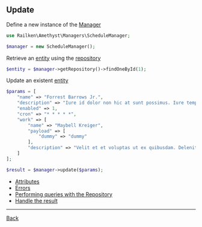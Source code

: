 ## Update 


Define a new instance of the [Manager](manager.md)

```php
use Railken\Amethyst\Managers\ScheduleManager;

$manager = new ScheduleManager();
```

Retrieve an [entity](model.md) using the [repository](repository.md)


```php
$entity = $manager->getRepository()->findOneById(1);
```

Update an existent [entity](model.md)

```php
$params = [
    "name" => "Forrest Barrows Jr.",
    "description" => "Iure id dolor non hic at sunt possimus. Iure tempora quasi ut nam rerum quia aut. Sunt et aut corrupti veniam officia qui.",
    "enabled" => 1,
    "cron" => "* * * * *",
    "work" => [
        "name" => "Maybell Kreiger",
        "payload" => [
            "dummy" => "dummy"
        ],
        "description" => "Velit et et voluptas ut ex quibusdam. Deleniti quo maxime pariatur. Officiis voluptas velit ex repudiandae voluptatem repellat."
    ]
];

$result = $manager->update($params);
```

* [Attributes](attributes.md)
* [Errors](errors.md)
* [Performing queries with the Repository](repository.md)
* [Handle the result](result.md)

---
[Back](index.md)